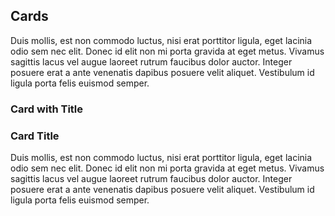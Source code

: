 <section class="content-card">
  <h2>Cards</h2>
  <div class="beige-bg">
    <div class="card">
      <div class="content">
        <p>Duis mollis, est non commodo luctus, nisi erat porttitor ligula, eget lacinia odio sem nec elit. Donec id elit non mi porta gravida at eget metus. Vivamus sagittis lacus vel augue laoreet rutrum faucibus dolor auctor. Integer posuere erat a ante venenatis dapibus posuere velit aliquet. Vestibulum id ligula porta felis euismod semper.</p>
      </div>
    </div>
  </div>

  <h3>Card with Title</h3>
  <div class="beige-bg">
    <div class="card">
      <div class="title">
        <h3>Card Title</h3>
      </div>
      <div class="content">
        <p>Duis mollis, est non commodo luctus, nisi erat porttitor ligula, eget lacinia odio sem nec elit. Donec id elit non mi porta gravida at eget metus. Vivamus sagittis lacus vel augue laoreet rutrum faucibus dolor auctor. Integer posuere erat a ante venenatis dapibus posuere velit aliquet. Vestibulum id ligula porta felis euismod semper.</p>
      </div>
    </div>
  </div>
</section>

